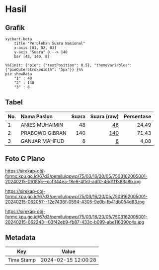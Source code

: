 # Hasil

## Grafik

```mermaid
xychart-beta
    title "Perolehan Suara Nasional"
    x-axis [01, 02, 03]
    y-axis "Suara" 0 --> 140
    bar [48, 140, 8]
```

```mermaid
%%{init: {"pie": {"textPosition": 0.5}, "themeVariables": {"pieOuterStrokeWidth": "5px"}} }%%
pie showData
    "1" : 48
    "2" : 140
    "3" : 8
```

## Tabel

| No. | Nama Paslon    | Suara | Suara (raw) | Persentase |
|:--- |:-------------- | -----:| -----------:| ----------:|
| 1   | ANIES MUHAIMIN | 48    | [48][p-1]   | 24,49      |
| 2   | PRABOWO GIBRAN | 140   | [140][p-2]  | 71,43      |
| 3   | GANJAR MAHFUD  | 8     | [8][p-3]    | 4,08       |


[p-1]: https://github.com/gigit-pemilu/pemilu-2024/blob/main/pilpres/hitung-suara/sub/75-gorontalo/sub/03-bone-bolango/sub/16-bulango-timur/sub/2005-bulotalangi-barat/sub/001-tps/sub/paslon-1.txt
[p-2]: https://github.com/gigit-pemilu/pemilu-2024/blob/main/pilpres/hitung-suara/sub/75-gorontalo/sub/03-bone-bolango/sub/16-bulango-timur/sub/2005-bulotalangi-barat/sub/001-tps/sub/paslon-2.txt
[p-3]: https://github.com/gigit-pemilu/pemilu-2024/blob/main/pilpres/hitung-suara/sub/75-gorontalo/sub/03-bone-bolango/sub/16-bulango-timur/sub/2005-bulotalangi-barat/sub/001-tps/sub/paslon-3.txt

## Foto C Plano

https://sirekap-obj-formc.kpu.go.id/67d3/pemilu/ppwp/75/03/16/20/05/7503162005001-20240215-061855--ccf344ea-18e8-4f50-adf0-46d111383a8b.jpg

https://sirekap-obj-formc.kpu.go.id/67d3/pemilu/ppwp/75/03/16/20/05/7503162005001-20240215-062057--12e7436f-0594-4305-9e0b-fb41db054d83.jpg

https://sirekap-obj-formc.kpu.go.id/67d3/pemilu/ppwp/75/03/16/20/05/7503162005001-20240215-062243--03f42eb9-fb87-433c-b099-abe116390c4a.jpg


## Metadata

| Key        | Value               |
| ---------- | ------------------- |
| Time Stamp | 2024-02-15 12:00:28 |



